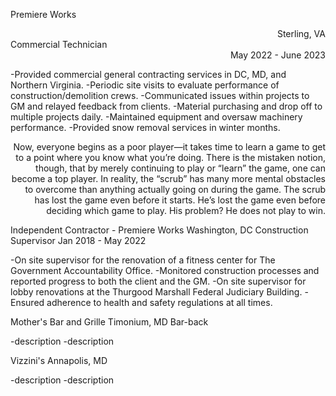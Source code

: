 Premiere Works <div align="right">Sterling, VA</div>
Commercial Technician <div align="right">May 2022 - June 2023</div>	

-Provided commercial general contracting services in DC, MD, and Northern Virginia. 
-Periodic site visits to evaluate performance of construction/demolition crews.
-Communicated issues within projects to GM and relayed feedback from clients.
-Material purchasing and drop off to multiple projects daily.
-Maintained equipment and oversaw machinery performance.
-Provided snow removal services in winter months.

<div align="right">Now, everyone begins as a poor player—it takes time to learn a game to get to a point where you know what you’re doing. There is the mistaken notion, though, that by merely continuing to play or “learn” the game, one can become a top player. In reality, the “scrub” has many more mental obstacles to overcome than anything actually going on during the game. The scrub has lost the game even before it starts. He’s lost the game even before deciding which game to play. His problem? He does not play to win.</div>

Independent Contractor - Premiere Works	
Washington, DC
Construction Supervisor	
Jan 2018 - May 2022

-On site supervisor for the renovation of a fitness center for The Government Accountability Office.
-Monitored construction processes and reported progress to both the client and the GM.
-On site supervisor for lobby renovations at the Thurgood Marshall Federal Judiciary Building.
-Ensured adherence to health and safety regulations at all times.

Mother's Bar and Grille
Timonium, MD
Bar-back
<dates>

-description
-description

Vizzini's
Annapolis, MD
<dates>

-description
-description

